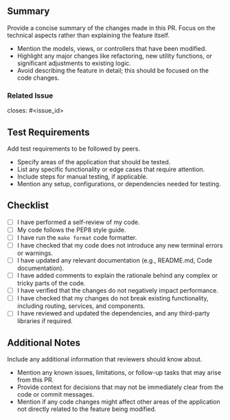 ## Summary

Provide a concise summary of the changes made in this PR. Focus on the technical aspects rather than explaining the feature itself.
- Mention the models, views, or controllers that have been modified.
- Highlight any major changes like refactoring, new utility functions, or significant adjustments to existing logic.
- Avoid describing the feature in detail; this should be focused on the code changes.


### Related Issue
closes: #<issue_id>

## Test Requirements
Add test requirements to be followed by peers.
- Specify areas of the application that should be tested.
- List any specific functionality or edge cases that require attention.
- Include steps for manual testing, if applicable.
- Mention any setup, configurations, or dependencies needed for testing.

## Checklist
- [ ] I have performed a self-review of my code.
- [ ] My code follows the PEP8 style guide.
- [ ] I have run the `make format` code formatter.
- [ ] I have checked that my code does not introduce any new terminal errors or warnings.
- [ ] I have updated any relevant documentation (e.g., README.md, Code documentation).
- [ ] I have added comments to explain the rationale behind any complex or tricky parts of the code.
- [ ] I have verified that the changes do not negatively impact performance.
- [ ] I have checked that my changes do not break existing functionality, including routing, services, and components.
- [ ] I have reviewed and updated the dependencies, and any third-party libraries if required.

## Additional Notes
Include any additional information that reviewers should know about.
- Mention any known issues, limitations, or follow-up tasks that may arise from this PR.
- Provide context for decisions that may not be immediately clear from the code or commit messages.
- Mention if any code changes might affect other areas of the application not directly related to the feature being modified.
